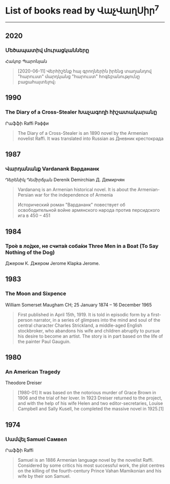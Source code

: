 # List of books read by ՎաչՎաղՍիր<sup>7</sup>
---

## 2020

### Մեծապատիվ մուրացկանները
Հակոբ Պարոնյան
> [2020-06-11] Վերհիշենք հայ գրողներին իրենց տաղանդով "հարուստ" մարդկանց "հարուստ" հոգեբանությունը բացահայտելով։



## 1990

### The Diary of a Cross-Stealer Խաչագողի հիշատակարանը
Րաֆֆի Raffi Раффи
> The Diary of a Cross-Stealer is an 1890 novel by the Armenian novelist Raffi. It was translated into Russian as Дневник крестокрада



## 1987

### Վարդանանք  Vardanank Вардананк
Դերենիկ Դեմիրճյան Derenik Demirchian  Д. Демирчян
> Vardananq is an Armenian historical novel. It is about the Armenian-Persian war for the independence of Armenia
> 
> Исторический роман "Вардананк" повествует об освободительной войне армянского народа против персидского ига в 450 – 451



## 1984

### Тро́е в ло́дке, не счита́я соба́ки Three Men in a Boat (To Say Nothing of the Dog)
Джером К. Джером Jerome Klapka Jerome.



## 1983

### The Moon and Sixpence
William Somerset Maugham CH; 25 January 1874 – 16 December 1965
> First published in April 15th, 1919. It is told in episodic form by a first-person narrator, in a series of glimpses into the mind and soul of the central character Charles Strickland, a middle-aged English stockbroker, who abandons his wife and children abruptly to pursue his desire to become an artist. The story is in part based on the life of the painter Paul Gauguin.



## 1980

### An American Tragedy
Theodore Dreiser
> [1980-01] It was based on the notorious murder of Grace Brown in 1906 and the trial of her lover. In 1923 Dreiser returned to the project, and with the help of his wife Helen and two editor-secretaries, Louise Campbell and Sally Kusell, he completed the massive novel in 1925.[1]



## 1974

### Սամվել Samuel Самвел
Րաֆֆի Raffi
> Samuel is an 1886 Armenian language novel by the novelist Raffi. Considered by some critics his most successful work, the plot centres on the killing of the fourth-century Prince Vahan Mamikonian and his wife by their son Samuel.




